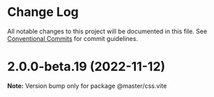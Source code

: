 # Change Log

All notable changes to this project will be documented in this file.
See [Conventional Commits](https://conventionalcommits.org) for commit guidelines.

# 2.0.0-beta.19 (2022-11-12)

**Note:** Version bump only for package @master/css.vite
